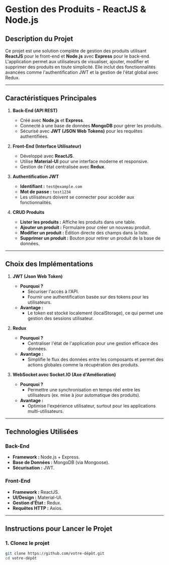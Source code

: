 # **Gestion des Produits - ReactJS & Node.js**

## **Description du Projet**
Ce projet est une solution complète de gestion des produits utilisant **ReactJS** pour le front-end et **Node.js** avec **Express** pour le back-end. L'application permet aux utilisateurs de visualiser, ajouter, modifier et supprimer des produits en toute simplicité. Elle inclut des fonctionnalités avancées comme l'authentification JWT et la gestion de l'état global avec Redux.

---

## **Caractéristiques Principales**
1. **Back-End (API REST)**
   - Créé avec **Node.js** et **Express**.
   - Connecté à une base de données **MongoDB** pour gérer les produits.
   - Sécurisé avec **JWT (JSON Web Tokens)** pour les requêtes authentifiées.

2. **Front-End (Interface Utilisateur)**
   - Développé avec **ReactJS**.
   - Utilise **Material-UI** pour une interface moderne et responsive.
   - Gestion de l'état centralisée avec **Redux**.

3. **Authentification JWT**
   - **Identifiant :** `test@example.com`
   - **Mot de passe :** `test1234`
   - Les utilisateurs doivent se connecter pour accéder aux fonctionnalités.

4. **CRUD Produits**
   - **Lister les produits :** Affiche les produits dans une table.
   - **Ajouter un produit :** Formulaire pour créer un nouveau produit.
   - **Modifier un produit :** Édition directe des champs dans la liste.
   - **Supprimer un produit :** Bouton pour retirer un produit de la base de données.

---

## **Choix des Implémentations**
1. **JWT (Json Web Token)**
   - **Pourquoi ?**
     - Sécuriser l'accès à l'API.
     - Fournir une authentification basée sur des tokens pour les utilisateurs.
   - **Avantage :**
     - Le token est stocké localement (localStorage), ce qui permet une gestion des sessions utilisateur.

2. **Redux**
   - **Pourquoi ?**
     - Centraliser l'état de l'application pour une gestion efficace des données.
   - **Avantage :**
     - Simplifie le flux des données entre les composants et permet des actions globales comme la récupération des produits.

3. **WebSocket avec Socket.IO (Axe d'Amélioration)**
   - **Pourquoi ?**
     - Permettre une synchronisation en temps réel entre les utilisateurs (ex. mise à jour automatique des produits).
   - **Avantage :**
     - Optimise l'expérience utilisateur, surtout pour les applications multi-utilisateurs.

---

## **Technologies Utilisées**
### **Back-End**
- **Framework :** Node.js + Express.
- **Base de Données :** MongoDB (via Mongoose).
- **Sécurisation :** JWT.

### **Front-End**
- **Framework :** ReactJS.
- **UI/Design :** Material-UI.
- **Gestion d'État :** Redux.
- **Requêtes HTTP :** Axios.

---

## **Instructions pour Lancer le Projet**

### **1. Clonez le projet**
```bash
git clone https://github.com/votre-dépôt.git
cd votre-dépôt
